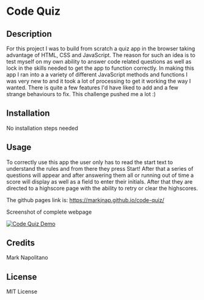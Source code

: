 # Code Quiz

## Description

For this project I was to build from scratch a quiz app in the browser taking advantage of HTML, CSS and JavaScript. The reason for such an idea is to test myself on my own ability to answer code related questions as well as lock in the skills needed to get the app to function correctly. In making this app I ran into a a variety of different JavaScript methods and functions I was very new to and it took a lot of processing to get it working the way I wanted. There is quite a few features I'd have liked to add and a few strange behaviours to fix. This challenge pushed me a lot :)

## Installation

No installation steps needed

## Usage

To correctly use this app the user only has to read the start text to understand the rules and from there they press Start! After that a series of questions will appear and after answering them all or running out of time a score will display as well as a field to enter their initials. After that they are directed to a highscore page with the ability to retry or clear the highscores.

The github pages link is: https://markjnap.github.io/code-quiz/

Screenshot of complete webpage

[<img src="/assets/password-generator-demo.gif" alt="Code Quiz Demo"/>](/assets/password-generator-demo.gif)

## Credits
Mark Napolitano

## License
MIT License